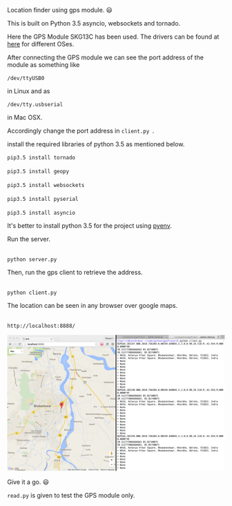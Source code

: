Location finder using gps module. :smiley:

This is built on Python 3.5 asyncio, websockets and tornado.

Here the GPS Module SKG13C has been used. The drivers can be found at [here](http://plugable.com/drivers/prolific/) for different OSes.

After connecting the GPS module we can see the port address of the module as something like 
``` 
/dev/ttyUSB0 
```
in Linux and as 
```
/dev/tty.usbserial
```
in Mac OSX.

Accordingly change the port address in  ``` client.py  ```. 

install the required libraries of python 3.5 as mentioned below.

```shell
pip3.5 install tornado

pip3.5 install geopy

pip3.5 install websockets

pip3.5 install pyserial

pip3.5 install asyncio
```

It's better to install python 3.5 for the project using [pyenv](https://github.com/yyuu/pyenv
).

Run the server.

```shell

python server.py

```

Then, run the gps client to retrieve the address.

```

python client.py

```

The location can be seen in any browser over google maps. 

```

http://localhost:8888/

```

<img src="images/location.png/">

Give it a go. :smiley:

``` read.py ``` is given to test the GPS module only.



